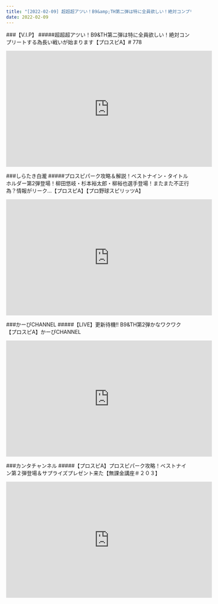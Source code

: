 ```yaml
---
title: "[2022-02-09] 超超超アツい！B9&amp;TH第二弾は特に全員欲しい！絶対コンプリートする為長い戦いが始まります【プロスピA】# 778 他"
date: 2022-02-09
---
```

###【V.I.P】
#####超超超アツい！B9&amp;TH第二弾は特に全員欲しい！絶対コンプリートする為長い戦いが始まります【プロスピA】# 778
<iframe width="560" height="315" src="https://www.youtube.com/embed/YJLOFsrxF44" frameborder="0" allow="accelerometer; autoplay; clipboard-write; encrypted-media; gyroscope; picture-in-picture" allowfullscreen></iframe>

###しらたき白瀧
#####プロスピパーク攻略＆解説！ベストナイン・タイトルホルダー第2弾登場！柳田悠岐・杉本裕太郎・柳裕也選手登場！またまた不正行為？情報がリーク…【プロスピA】【プロ野球スピリッツA】
<iframe width="560" height="315" src="https://www.youtube.com/embed/yNYQpawnHiU" frameborder="0" allow="accelerometer; autoplay; clipboard-write; encrypted-media; gyroscope; picture-in-picture" allowfullscreen></iframe>

###かーぴCHANNEL
#####【LIVE】更新待機!! B9&amp;TH第2弾かなワクワク【プロスピA】かーぴCHANNEL
<iframe width="560" height="315" src="https://www.youtube.com/embed/n7md_ZBMMZE" frameborder="0" allow="accelerometer; autoplay; clipboard-write; encrypted-media; gyroscope; picture-in-picture" allowfullscreen></iframe>

###カンタチャンネル
#####【プロスピA】プロスピパーク攻略！ベストナイン第２弾登場＆サプライズプレゼント来た【無課金講座＃２０３】
<iframe width="560" height="315" src="https://www.youtube.com/embed/S4Qalz6g9xQ" frameborder="0" allow="accelerometer; autoplay; clipboard-write; encrypted-media; gyroscope; picture-in-picture" allowfullscreen></iframe>

